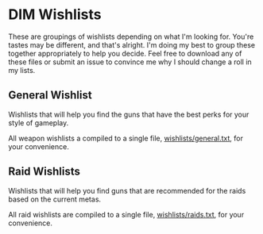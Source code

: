 # DIM Wishlists

These are groupings of wishlists depending on what I'm looking for. You're tastes may be different, and that's alright. I'm doing my best to group these together appropriately to help you decide. Feel free to download any of these files or submit an issue to convince me why I should change a roll in my lists.

## General Wishlist

Wishlists that will help you find the guns that have the best perks for your style of gameplay.

All weapon wishlists a compiled to a single file, [wishlists/general.txt](https://github.com/joshminnie/DIMWishlists/blob/master/wishlists/general.txt), for your convenience.

## Raid Wishlists

Wishlists that will help you find guns that are recommended for the raids based on the current metas.

All raid wishlists are compiled to a single file, [wishlists/raids.txt](https://github.com/joshminnie/DIMWishlists/blob/master/wishlists/raids.txt), for your convenience.

